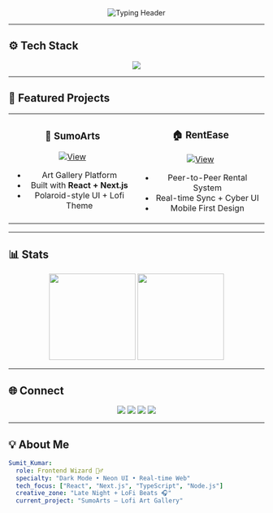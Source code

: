 <!-- ✨ Minimal Typing Header -->
<div align="center">
  <img src="https://readme-typing-svg.herokuapp.com?font=JetBrains+Mono&size=26&duration=4000&pause=700&color=FF1493&center=true&vCenter=true&width=600&height=60&lines=Hi+%F0%9F%91%8B+I'm+Sumit+Kumar;Frontend+Wizard+%7C+Digital+Dreamer;Coding+in+LoFi+since+2077;" alt="Typing Header" />
</div>

---

## ⚙️ Tech Stack
<div align="center">
  <img src="https://skillicons.dev/icons?i=react,nextjs,ts,js,tailwind,nodejs,mongodb,flutter,docker,aws,figma,redux,firebase,git&theme=dark&perline=7" />
</div>

---

## 🚀 Featured Projects

<div align="center">
<table>
<tr>
<td width="50%" align="center">

### 🎨 SumoArts
[![View](https://img.shields.io/badge/SumoArts-%23000000?style=for-the-badge&logo=github&logoColor=ff1493)](https://github.com/yourusername/SumoArts)

- Art Gallery Platform  
- Built with **React + Next.js**  
- Polaroid-style UI + Lofi Theme

</td>
<td width="50%" align="center">

### 🏠 RentEase
[![View](https://img.shields.io/badge/RentEase-%23000000?style=for-the-badge&logo=github&logoColor=9d4edd)](https://github.com/yourusername/RentEase)

- Peer-to-Peer Rental System  
- Real-time Sync + Cyber UI  
- Mobile First Design

</td>
</tr>
</table>
</div>

---

## 📊 Stats

<div align="center">
  <img src="https://github-readme-stats.vercel.app/api?username=whatsupsumit&show_icons=true&theme=radical&hide_border=true&icon_color=ff1493&title_color=ff1493&text_color=c77dff&bg_color=0d1117" height="170em" />
  <img src="https://github-readme-stats.vercel.app/api/top-langs/?username=whatsupsumit&layout=compact&theme=radical&hide_border=true&bg_color=0d1117&title_color=ff1493&text_color=c77dff" height="170em" />
</div>

---

## 🌐 Connect

<div align="center">
  <a href="https://linkedin.com/in/sumitkumarrrr"><img src="https://img.shields.io/badge/LinkedIn-%23000000?style=for-the-badge&logo=linkedin&logoColor=ff1493" /></a>
  <a href="mailto:sksumitboss123@gmail.com"><img src="https://img.shields.io/badge/Email-%23000000?style=for-the-badge&logo=gmail&logoColor=c77dff" /></a>
  <a href="https://twitter.com/yourusername"><img src="https://img.shields.io/badge/Twitter-%23000000?style=for-the-badge&logo=twitter&logoColor=9d4edd" /></a>
  <a href="https://discord.gg/yourusername"><img src="https://img.shields.io/badge/Discord-%23000000?style=for-the-badge&logo=discord&logoColor=ff1493" /></a>
</div>

---

## 💡 About Me
```yaml
Sumit_Kumar:
  role: Frontend Wizard 🧙‍♂️
  specialty: "Dark Mode • Neon UI • Real-time Web"
  tech_focus: ["React", "Next.js", "TypeScript", "Node.js"]
  creative_zone: "Late Night + LoFi Beats 🎧"
  current_project: "SumoArts – Lofi Art Gallery"

